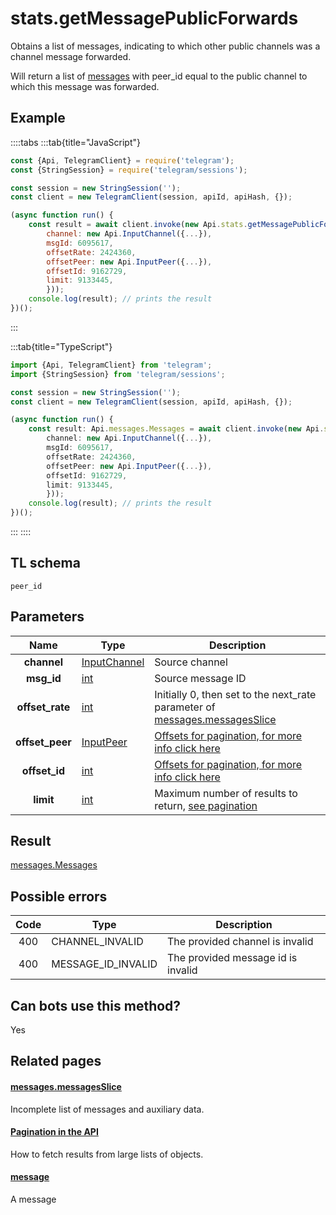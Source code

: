 # stats.getMessagePublicForwards

Obtains a list of messages, indicating to which other public channels was a channel message forwarded.

Will return a list of [messages](https://core.telegram.org/constructor/message) with peer_id equal to the public channel to which this message was forwarded.

## Example

::::tabs
:::tab{title="JavaScript"}

```js
const {Api, TelegramClient} = require('telegram');
const {StringSession} = require('telegram/sessions');

const session = new StringSession('');
const client = new TelegramClient(session, apiId, apiHash, {});

(async function run() {
    const result = await client.invoke(new Api.stats.getMessagePublicForwards({
		channel: new Api.InputChannel({...}),
		msgId: 6095617,
		offsetRate: 2424360,
		offsetPeer: new Api.InputPeer({...}),
		offsetId: 9162729,
		limit: 9133445,
		}));
    console.log(result); // prints the result
})();

```

:::

:::tab{title="TypeScript"}

```ts
import {Api, TelegramClient} from 'telegram';
import {StringSession} from 'telegram/sessions';

const session = new StringSession('');
const client = new TelegramClient(session, apiId, apiHash, {});

(async function run() {
    const result: Api.messages.Messages = await client.invoke(new Api.stats.getMessagePublicForwards({
		channel: new Api.InputChannel({...}),
		msgId: 6095617,
		offsetRate: 2424360,
		offsetPeer: new Api.InputPeer({...}),
		offsetId: 9162729,
		limit: 9133445,
		}));
    console.log(result); // prints the result
})();

```

:::
::::

## TL schema

```
peer_id
```

## Parameters

|      Name       | Type                                                        | Description                                                                                                                                |
| :-------------: | ----------------------------------------------------------- | ------------------------------------------------------------------------------------------------------------------------------------------ |
|   **channel**   | [InputChannel](https://core.telegram.org/type/InputChannel) | Source channel                                                                                                                             |
|   **msg_id**    | [int](https://core.telegram.org/type/int)                   | Source message ID                                                                                                                          |
| **offset_rate** | [int](https://core.telegram.org/type/int)                   | Initially 0, then set to the next_rate parameter of [messages.messagesSlice](https://core.telegram.org/constructor/messages.messagesSlice) |
| **offset_peer** | [InputPeer](https://core.telegram.org/type/InputPeer)       | [Offsets for pagination, for more info click here](https://core.telegram.org/api/offsets)                                                  |
|  **offset_id**  | [int](https://core.telegram.org/type/int)                   | [Offsets for pagination, for more info click here](https://core.telegram.org/api/offsets)                                                  |
|    **limit**    | [int](https://core.telegram.org/type/int)                   | Maximum number of results to return, [see pagination](https://core.telegram.org/api/offsets)                                               |

## Result

[messages.Messages](https://core.telegram.org/type/messages.Messages)

## Possible errors

| Code | Type               | Description                        |
| :--: | ------------------ | ---------------------------------- |
| 400  | CHANNEL_INVALID    | The provided channel is invalid    |
| 400  | MESSAGE_ID_INVALID | The provided message id is invalid |

## Can bots use this method?

Yes

## Related pages

#### [messages.messagesSlice](https://core.telegram.org/constructor/messages.messagesSlice)

Incomplete list of messages and auxiliary data.

#### [Pagination in the API](https://core.telegram.org/api/offsets)

How to fetch results from large lists of objects.

#### [message](https://core.telegram.org/constructor/message)

A message
